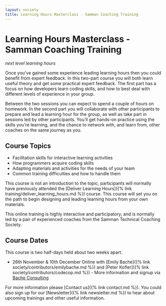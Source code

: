 ```yaml
---
layout: society
title: Learning Hours Masterclass - Samman Coaching Training
---
```


# Learning Hours Masterclass - Samman Coaching Training
_next level learning hours_

Once you've gained some experience leading learning hours then you could benefit from expert feedback. In this two-part course you will both learn useful theory and get some practical expert feedback. The first part has a focus on how developers learn coding skills, and how to best deal with different levels of experience in your group.

Between the two sessions you can expect to spend a couple of hours on homework. In the second part you will collaborate with other participants to prepare and lead a learning hour for the group, as well as take part in sessions led by other participants. You'll get hands-on practice using the skills you're learning, and the chance to network with, and learn from, other coaches on the same journey as you.

## Course Topics

* Facilitation skills for interactive learning activities
* How programmers acquire coding skills
* Adapting materials and activities for the needs of your team
* Common training difficulties and how to handle them

This course is not an introduction to the topic, participants will normally have previously attended the [Deliver Learning Hours]({% link training/deliver_learning_hours.md %}) course. This course will set you on the path to begin designing and leading learning hours from your own materials.

This online training is highly interactive and participatory, and is normally led by a pair of experienced coaches from the Samman Technical Coaching Society.

## Course Dates

This course is two half-days held about two weeks apart.

* 26th November & 10th December Online with [Emily Bache]({% link society/contributors/emilybache.md %}) and [Peter Kofler]({% link society/contributors/codecop.md %}) - More information and signup via [Bache Consulting](https://bacheconsulting.com/_events/2025-11-26_learning_hours_masterclass.html)

For more information please [Contact us]({% link contact.md %}). You could also sign up for our [Newsletter]({% link newsletter.md %}) to hear about upcoming trainings and other useful information.
